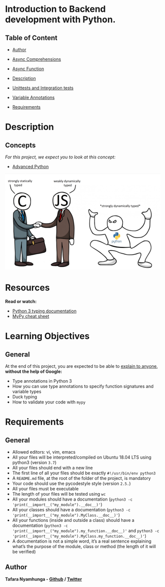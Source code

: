 # Introduction to Backend development with Python.

## Table of Content
- [Author](#author)
- [Async Comprehensions](0x02-python_async_comprehension/README.md)
- [Async Function](0x01-python_async_function/README.md)
- [Description](#description)
- [Unittests and Integration tests](0x03-Unittests_and_integration_tests/README.md)
- [Variable Annotations](0x00-python_variable_annotations/README.md)

- [Requirements](#requirements)


# Description

## Concepts

*For this project, we expect you to look at this concept:*

- [Advanced Python](https://intranet.alxswe.com/concepts/554)

![Strongly dynamically typed](dynamically_typed.png)

# Resources

**Read or watch:**
- [Python 3 typing documentation](https://intranet.alxswe.com/rltoken/5j0OtdWh36_HVAHKJX2gaA)
- [MyPy cheat sheet](https://intranet.alxswe.com/rltoken/Eud-nrUG7x3iT6JD2Sas-g)

# Learning Objectives

## General
At the end of this project, you are expected to be able to [explain to anyone](https://intranet.alxswe.com/rltoken/hGUom4nCewYmroS4ii_ZDQ), **without the help of Google:**

- Type annotations in Python 3
- How you can use type annotations to specify function signatures and variable types
- Duck typing
- How to validate your code with `mypy`

# Requirements

## General
- Allowed editors: vi, vim, emacs
- All your files will be interpreted/compiled on Ubuntu 18.04 LTS using python3 (version `3.7`)
- All your files should end with a new line
- The first line of all your files should be exactly `#!/usr/bin/env python3`
- A `README.md` file, at the root of the folder of the project, is mandatory
- Your code should use the pycodestyle style (version `2.5.`)
- All your files must be executable
- The length of your files will be tested using `wc`
- All your modules should have a documentation (`python3 -c 'print(__import__("my_module").__doc__)'`)
- All your classes should have a documentation (`python3 -c 'print(__import__("my_module").MyClass.__doc__)'`)
- All your functions (inside and outside a class) should have a documentation (`python3 -c 'print(__import__("my_module").my_function.__doc__)'` and `python3 -c 'print(__import__("my_module").MyClass.my_function.__doc__)'`)
- A documentation is not a simple word, it’s a real sentence explaining what’s the purpose of the module, class or method (the length of it will be verified)

## Author

**Tafara Nyamhunga  - [Github](https://github.com/tafara-n) / [Twitter](https://twitter.com/tafaranyamhunga)**
